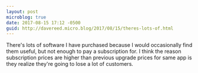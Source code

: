 ```yaml
---
layout: post
microblog: true
date: 2017-08-15 17:12 -0500
guid: http://davereed.micro.blog/2017/08/15/theres-lots-of.html
---
```

There's lots of software I have purchased because I would occasionally find them useful, but not enough to pay a subscription for. I think the reason subscription prices are higher than previous upgrade prices for same app is they realize they're going to lose a lot of customers.
